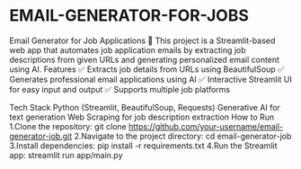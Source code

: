 # EMAIL-GENERATOR-FOR-JOBS
Email Generator for Job Applications 🚀 This project is a Streamlit-based web app that automates job application emails by extracting job descriptions from given URLs and generating personalized email content using AI.
Features
✅ Extracts job details from URLs using BeautifulSoup
✅ Generates professional email applications using AI
✅ Interactive Streamlit UI for easy input and output
✅ Supports multiple job platforms

Tech Stack
Python (Streamlit, BeautifulSoup, Requests)
Generative AI for text generation
Web Scraping for job description extraction
How to Run
1.Clone the repository:
  git clone https://github.com/your-username/email-generator-job.git
2.Navigate to the project directory:
  cd email-generator-job
3.Install dependencies:
  pip install -r requirements.txt
4.Run the Streamlit app:
  streamlit run app/main.py
